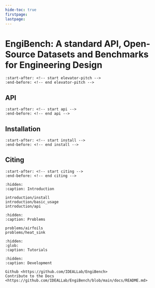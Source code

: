 ```yaml
---
hide-toc: true
firstpage:
lastpage:
---
```



# EngiBench: A standard API, Open-Source Datasets and Benchmarks for Engineering Design

```{include} ../README.md
:start-after: <!-- start elevator-pitch -->
:end-before: <!-- end elevator-pitch -->
```

## API

```{include} ../README.md
:start-after: <!-- start api -->
:end-before: <!-- end api -->
```

## Installation

```{include} ../README.md
:start-after: <!-- start install -->
:end-before: <!-- end install -->
```

## Citing

```{include} ../README.md
:start-after: <!-- start citing -->
:end-before: <!-- end citing -->
```


```{toctree}
:hidden:
:caption: Introduction

introduction/install
introduction/basic_usage
introduction/api
```

```{toctree}
:hidden:
:caption: Problems

problems/airfoils
problems/heat_sink
```

```{toctree}
:hidden:
:glob:
:caption: Tutorials

```

```{toctree}
:hidden:
:caption: Development

Github <https://github.com/IDEALLab/EngiBench>
Contribute to the Docs <https://github.com/IDEALLab/EngiBench/blob/main/docs/README.md>
```
